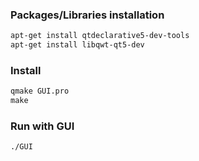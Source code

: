 ### Packages/Libraries installation
```diff 
apt-get install qtdeclarative5-dev-tools
apt-get install libqwt-qt5-dev
```

### Install 
```diff 
qmake GUI.pro 
make 
```

### Run with GUI
```diff 
./GUI
```
